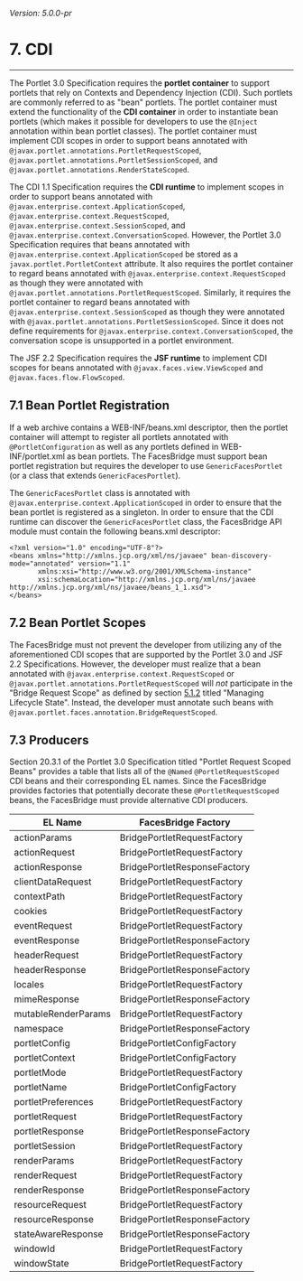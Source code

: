 _Version: 5.0.0-pr_

# 7. CDI

* * *

The Portlet 3.0 Specification requires the **portlet container** to support portlets that rely on Contexts and
Dependency Injection (CDI). Such portlets are commonly referred to as "bean" portlets. The portlet container must extend
the functionality of the **CDI container** in order to instantiate bean portlets (which makes it possible for developers
to use the `@Inject` annotation within bean portlet classes). The portlet container must implement CDI scopes in order
to support beans annotated with `@javax.portlet.annotations.PortletRequestScoped`,
`@javax.portlet.annotations.PortletSessionScoped`, and `@javax.portlet.annotations.RenderStateScoped`.

The CDI 1.1 Specification requires the **CDI runtime** to implement scopes in order to support beans annotated with
`@javax.enterprise.context.ApplicationScoped`, `@javax.enterprise.context.RequestScoped`,
`@javax.enterprise.context.SessionScoped`, and `@javax.enterprise.context.ConversationScoped`. However, the Portlet 3.0
Specification requires that beans annotated with `@javax.enterprise.context.ApplicationScoped` be stored as a
`javax.portlet.PortletContext` attribute. It also requires the portlet container to regard beans annotated with
`@javax.enterprise.context.RequestScoped` as though they were annotated with
`@javax.portlet.annotations.PortletRequestScoped`. Similarly, it requires the portlet container to regard beans
annotated with `@javax.enterprise.context.SessionScoped` as though they were annotated with
`@javax.portlet.annotations.PortletSessionScoped`. Since it does not define requirements for
`@javax.enterprise.context.ConversationScoped`, the conversation scope is unsupported in a portlet environment.

The JSF 2.2 Specification requires the **JSF runtime** to implement CDI scopes for beans annotated with
`@javax.faces.view.ViewScoped` and `@javax.faces.flow.FlowScoped`.

## <a name="7.1"></a>7.1 Bean Portlet Registration

If a web archive contains a WEB-INF/beans.xml descriptor, then the portlet container will attempt to register all
portlets annotated with `@PortletConfiguration` as well as any portlets defined in WEB-INF/portlet.xml as bean portlets.
The FacesBridge must support bean portlet registration but requires the developer to use `GenericFacesPortlet` (or a
class that extends `GenericFacesPortlet`).
 
The `GenericFacesPortlet` class is annotated with `@javax.enterprise.context.ApplicationScoped` in order to ensure that
the bean portlet is registered as a singleton. In order to ensure that the CDI runtime can discover the
`GenericFacesPortlet` class, the FacesBridge API module must contain the following beans.xml descriptor:

    <?xml version="1.0" encoding="UTF-8"?>
    <beans xmlns="http://xmlns.jcp.org/xml/ns/javaee" bean-discovery-mode="annotated" version="1.1"
	       xmlns:xsi="http://www.w3.org/2001/XMLSchema-instance"
	       xsi:schemaLocation="http://xmlns.jcp.org/xml/ns/javaee http://xmlns.jcp.org/xml/ns/javaee/beans_1_1.xsd">
    </beans>

## <a name="7.2"></a>7.2 Bean Portlet Scopes

The FacesBridge must not prevent the developer from utilizing any of the aforementioned CDI scopes that are supported by
the Portlet 3.0 and JSF 2.2 Specifications. However, the developer must realize that a bean annotated with
`@javax.enterprise.context.RequestScoped` or `@javax.portlet.annotations.PortletRequestScoped` will _not_ participate in
the "Bridge Request Scope" as defined by section [5.1.2](chapter-5-request-lifecycle.md#5.1.2) titled "Managing
Lifecycle State". Instead, the developer must annotate such beans with
`@javax.portlet.faces.annotation.BridgeRequestScoped`.

## <a name="7.3"></a>7.3 Producers

Section 20.3.1 of the Portlet 3.0 Specification titled "Portlet Request Scoped Beans" provides a table that lists all of
the `@Named` `@PortletRequestScoped` CDI beans and their corresponding EL names. Since the FacesBridge provides factories
that potentially decorate these `@PortletRequestScoped` beans, the FacesBridge must provide alternative CDI producers.

|EL Name|FacesBridge Factory|
|-------|-------------------|
|actionParams|BridgePortletRequestFactory|
|actionRequest|BridgePortletRequestFactory|
|actionResponse|BridgePortletResponseFactory|
|clientDataRequest|BridgePortletRequestFactory|
|contextPath|BridgePortletRequestFactory|
|cookies|BridgePortletRequestFactory|
|eventRequest|BridgePortletRequestFactory|
|eventResponse|BridgePortletResponseFactory|
|headerRequest|BridgePortletRequestFactory|
|headerResponse|BridgePortletResponseFactory|
|locales|BridgePortletRequestFactory|
|mimeResponse|BridgePortletResponseFactory|
|mutableRenderParams|BridgePortletRequestFactory|
|namespace|BridgePortletResponseFactory|
|portletConfig|BridgePortletConfigFactory|
|portletContext|BridgePortletConfigFactory|
|portletMode|BridgePortletRequestFactory|
|portletName|BridgePortletConfigFactory|
|portletPreferences|BridgePortletRequestFactory|
|portletRequest|BridgePortletRequestFactory|
|portletResponse|BridgePortletResponseFactory|
|portletSession|BridgePortletRequestFactory|
|renderParams|BridgePortletRequestFactory|
|renderRequest|BridgePortletRequestFactory|
|renderResponse|BridgePortletResponseFactory|
|resourceRequest|BridgePortletRequestFactory|
|resourceResponse|BridgePortletResponseFactory|
|stateAwareResponse|BridgePortletResponseFactory|
|windowId|BridgePortletRequestFactory|
|windowState|BridgePortletRequestFactory|
